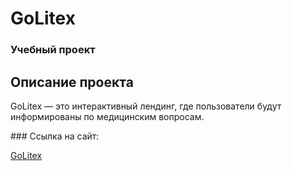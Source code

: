# GoLitex
### Учебный проект
## Описание проекта
<p>GoLitex — это интерактивный лендинг, где пользователи будут информированы по медицинским вопросам. </p>
### Ссылка на сайт:

[GoLitex](https://evgenyvetrov33.github.io/GoLitex/)
